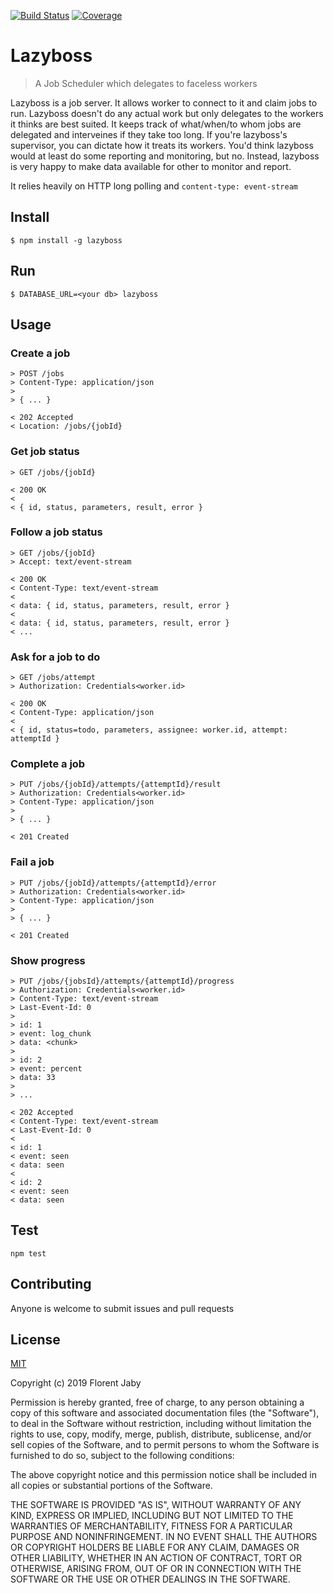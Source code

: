 [![Build Status][travis-image]][travis-url] [![Coverage][coveralls-image]][coveralls-url]

Lazyboss
========

> A Job Scheduler which delegates to faceless workers

Lazyboss is a job server. It allows worker to connect to it and claim jobs to run.
Lazyboss doesn't do any actual work but only delegates to the workers it thinks
are best suited. It keeps track of what/when/to whom jobs are delegated and interveines if they
take too long. If you're lazyboss's supervisor, you can dictate how it treats its workers.
You'd think lazyboss would at least do some reporting and monitoring, but no. Instead, lazyboss is very
happy to make data available for other to monitor and report.

It relies heavily on HTTP long polling and `content-type: event-stream`

Install
-------

    $ npm install -g lazyboss

Run
---

    $ DATABASE_URL=<your db> lazyboss

Usage
-----

### Create a job

```
> POST /jobs
> Content-Type: application/json
>
> { ... }

< 202 Accepted
< Location: /jobs/{jobId}
```

### Get job status

```
> GET /jobs/{jobId}

< 200 OK
<
< { id, status, parameters, result, error }
```

### Follow a job status

```
> GET /jobs/{jobId}
> Accept: text/event-stream

< 200 OK
< Content-Type: text/event-stream
<
< data: { id, status, parameters, result, error }
< 
< data: { id, status, parameters, result, error }
< ...
```

### Ask for a job to do

```
> GET /jobs/attempt
> Authorization: Credentials<worker.id>
 
< 200 OK
< Content-Type: application/json
<
< { id, status=todo, parameters, assignee: worker.id, attempt: attemptId }
```

### Complete a job

```
> PUT /jobs/{jobId}/attempts/{attemptId}/result
> Authorization: Credentials<worker.id>
> Content-Type: application/json
>
> { ... }

< 201 Created
```

### Fail a job

```
> PUT /jobs/{jobId}/attempts/{attemptId}/error
> Authorization: Credentials<worker.id>
> Content-Type: application/json
>
> { ... }

< 201 Created
```

### Show progress

```
> PUT /jobs/{jobsId}/attempts/{attemptId}/progress
> Authorization: Credentials<worker.id>
> Content-Type: text/event-stream
> Last-Event-Id: 0
>
> id: 1
> event: log_chunk
> data: <chunk>
>
> id: 2
> event: percent
> data: 33
>
> ...

< 202 Accepted
< Content-Type: text/event-stream
< Last-Event-Id: 0
< 
< id: 1
< event: seen
< data: seen
< 
< id: 2
< event: seen
< data: seen
```

Test
----

    npm test


Contributing
------------

Anyone is welcome to submit issues and pull requests


License
-------

[MIT](http://opensource.org/licenses/MIT)

Copyright (c) 2019 Florent Jaby

Permission is hereby granted, free of charge, to any person obtaining a copy of this software and associated documentation files (the "Software"), to deal in the Software without restriction, including without limitation the rights to use, copy, modify, merge, publish, distribute, sublicense, and/or sell copies of the Software, and to permit persons to whom the Software is furnished to do so, subject to the following conditions:

The above copyright notice and this permission notice shall be included in all copies or substantial portions of the Software.

THE SOFTWARE IS PROVIDED "AS IS", WITHOUT WARRANTY OF ANY KIND, EXPRESS OR IMPLIED, INCLUDING BUT NOT LIMITED TO THE WARRANTIES OF MERCHANTABILITY, FITNESS FOR A PARTICULAR PURPOSE AND NONINFRINGEMENT. IN NO EVENT SHALL THE AUTHORS OR COPYRIGHT HOLDERS BE LIABLE FOR ANY CLAIM, DAMAGES OR OTHER LIABILITY, WHETHER IN AN ACTION OF CONTRACT, TORT OR OTHERWISE, ARISING FROM, OUT OF OR IN CONNECTION WITH THE SOFTWARE OR THE USE OR OTHER DEALINGS IN THE SOFTWARE.


[travis-image]: http://img.shields.io/travis/Floby/lazyboss/master.svg?style=flat
[travis-url]: https://travis-ci.org/Floby/lazyboss
[coveralls-image]: http://img.shields.io/coveralls/Floby/lazyboss/master.svg?style=flat
[coveralls-url]: https://coveralls.io/r/Floby/lazyboss

